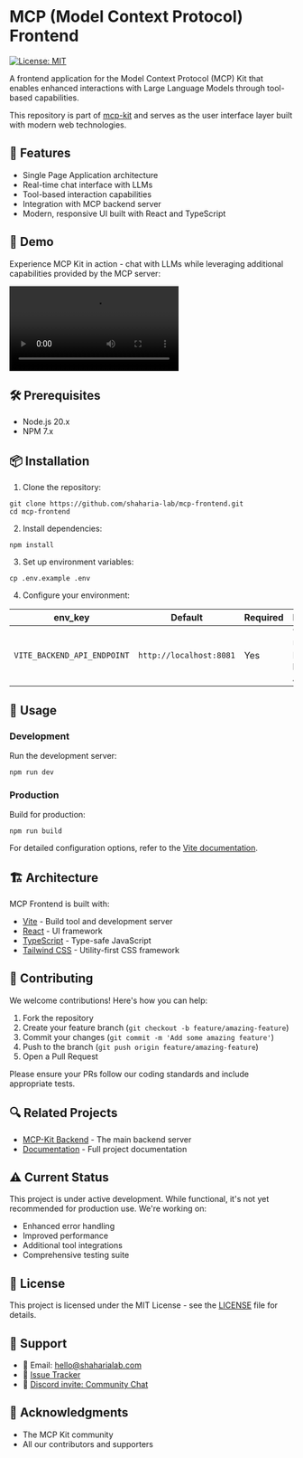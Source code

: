 # MCP (Model Context Protocol) Frontend

[![License: MIT](https://img.shields.io/badge/License-MIT-yellow.svg)](LICENSE)

A frontend application for the Model Context Protocol (MCP) Kit that enables enhanced interactions with Large Language Models through tool-based capabilities.

This repository is part of [mcp-kit](https://github.com/shaharia-lab/mcp-kit) and serves as the user interface layer built with modern web technologies.

## 🚀 Features

- Single Page Application architecture
- Real-time chat interface with LLMs
- Tool-based interaction capabilities
- Integration with MCP backend server
- Modern, responsive UI built with React and TypeScript

## 🎥 Demo

Experience MCP Kit in action - chat with LLMs while leveraging additional capabilities provided by the MCP server:

<video src="https://github.com/user-attachments/assets/81804a29-e896-4f65-a929-05ac6a6aa92a" controls title="MCP Kit in action"></video>

## 🛠️ Prerequisites

- Node.js 20.x
- NPM 7.x

## 📦 Installation

1. Clone the repository:

```shell
git clone https://github.com/shaharia-lab/mcp-frontend.git
cd mcp-frontend
```

2. Install dependencies:

```shell
npm install
```

3. Set up environment variables:

```shell
cp .env.example .env
```

4. Configure your environment:

| env_key                     | Default                 | Required | Description                           |
|-----------------------------|-------------------------|----------|---------------------------------------|
| `VITE_BACKEND_API_ENDPOINT` | `http://localhost:8081` | Yes      | The base URL for the MCP backend API. |

## 🚀 Usage

### Development

Run the development server:
```shell
npm run dev
```

### Production

Build for production:

```shell
npm run build
```

For detailed configuration options, refer to the [Vite documentation](https://vite.dev/guide/).

## 🏗️ Architecture

MCP Frontend is built with:
- [Vite](https://vite.dev/) - Build tool and development server
- [React](https://reactjs.org/) - UI framework
- [TypeScript](https://www.typescriptlang.org/) - Type-safe JavaScript
- [Tailwind CSS](https://tailwindcss.com/) - Utility-first CSS framework

## 🤝 Contributing

We welcome contributions! Here's how you can help:

1. Fork the repository
2. Create your feature branch (`git checkout -b feature/amazing-feature`)
3. Commit your changes (`git commit -m 'Add some amazing feature'`)
4. Push to the branch (`git push origin feature/amazing-feature`)
5. Open a Pull Request

Please ensure your PRs follow our coding standards and include appropriate tests.

## 🔍 Related Projects

- [MCP-Kit Backend](https://github.com/shaharia-lab/mcp-kit) - The main backend server
- [Documentation](https://github.com/shaharia-lab/mcp-kit) - Full project documentation

## ⚠️ Current Status

This project is under active development. While functional, it's not yet recommended for production use. We're working on:
- Enhanced error handling
- Improved performance
- Additional tool integrations
- Comprehensive testing suite

## 📝 License

This project is licensed under the MIT License - see the [LICENSE](LICENSE) file for details.

## 🤔 Support

- 📧 Email: [hello@shaharialab.com](mailto:hello@shaharialab.com)
- 🐛 [Issue Tracker](https://github.com/shaharia-lab/mcp-frontend/issues)
- 💬 [Discord invite: Community Chat](https://discord.gg/XMDMQ2u7)

## 🙏 Acknowledgments

- The MCP Kit community
- All our contributors and supporters